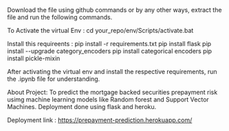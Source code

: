 Download the file using github commands or by any other ways, extract the file and run the following commands.

To Activate the virtual Env :
cd your_repo/env/Scripts/activate.bat

Install this requireents :
pip install -r requirements.txt
pip install flask
pip install --upgrade category_encoders
pip install categorical encoders
pip install pickle-mixin

After activating the virtual env and install the respective requirements, run the .ipynb file for understanding.

About Project:
To predict the mortgage backed securities prepayment risk usimg machine learning models like Random forest and Support Vector Machines. Deployment done using flask and heroku.

Deployment link :
https://prepayment-prediction.herokuapp.com/
